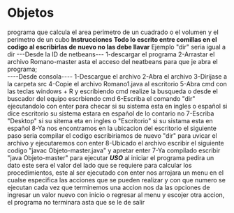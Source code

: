 # Objetos
programa que calcula el area perimetro de un cuadrado o el volumen y el perimetro de un cubo
****Instrucciones****
****Todo lo escrito entre comillas en el codigo al escribirlas de nuevo no las debe llavar****
Ejemplo 
"dir" seria igual a dir
---Desde la ID de netbeans---
1-descargar el programa
2-Arrastar el archivo Romano-master asta el acceso del neatbeans para que je abra el programa;                                           
----Desde consola----
1-Descargue el archivo
2-Abra el archivo
3-Dirijase a la carpeta src
4-Copie el archivo Romano1.java al escritorio
5-Abra cmd con las teclas windows + R y escribiendo cmd realize la busqueda o desde el buscador del equipo escrbiendo cmd
6-Escriba el comando "dir" ejecutandolo con enter para checar si su sistema esta en ingles o español si dice escritorio su sistema estara en español de lo contario no
7-Escriba "Desktop" si su sitema eta en ingles o "Escritorio" si su sistama esta en español
8-Ya nos encontramos en la ubicacion del escritorio el siguiente paso seria compilar el codigo escribiriamos de nuevo "dir" para uvicar el archivo y ejecutaremos con enter 
8-Ubicado el archivo escribir el siguiente codigo "javac Objeto-master.java" y apretar enter
7-Ya compilado escribir "java Objeto-master" para ejecutar
*****USO*****
al iniciar el programa pedira un dato este sera el valor del lado que se requiere para calcular los procedimientos, 
este al ser ejecutado con enter nos
arrojara un menu en el cualse especifica las acciones que se pueden realizar y con que numero se ejecutan
cada vez que terminemos una accion nos da las opciones de ingresar un valor nuevo con inicio o regresar al menu y escojer otra accion, el programa no terminara
asta que se le de salir
